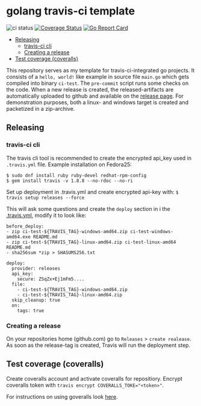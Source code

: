# golang travis-ci template

![ci status](https://travis-ci.org/jandelgado/golang-ci-template.svg?branch=master) [![Coverage Status](https://coveralls.io/repos/github/jandelgado/golang-ci-template/badge.svg?branch=master)](https://coveralls.io/github/jandelgado/golang-ci-template?branch=master) [![Go Report Card](https://goreportcard.com/badge/github.com/jandelgado/golang-ci-template)](https://goreportcard.com/report/github.com/jandelgado/golang-ci-template) 


<!-- vim-markdown-toc GFM -->

* [Releasing](#releasing)
    * [travis-ci cli](#travis-ci-cli)
    * [Creating a release](#creating-a-release)
* [Test coverage (coveralls)](#test-coverage-coveralls)

<!-- vim-markdown-toc -->

This repository serves as my template for travis-ci-integrated go projects.  It
consists of a `hello, world!` like example in source file `main.go` which gets
compiled into binary `ci-test`. The `pre-commit` script runs some checks on the
code. When a new release is created, the released-artifacts are automatically
uploaded to github and available on the [release
page](https://github.com/jandelgado/ci-test/releases/).  For demonstration
purposes, both a linux- and windows target is created and packetized in a
zip-archive.

## Releasing

### travis-ci cli

The travis cli tool is recommended to create the encrypted api_key used in
`.travis.yml` file. Example installation on Fedora25:

```
$ sudo dnf install ruby ruby-devel redhat-rpm-config
$ gem install travis -v 1.8.8 --no-rdoc --no-ri
```

Set up deployment in .travis.yml and create encrypted api-key with:
`$ travis setup releases --force`

This will ask some questions and create the `deploy` section in i
the [.travis.yml](.travis.yml), modify it to look like:

```
before_deploy:
- zip ci-test-${TRAVIS_TAG}-windows-amd64.zip ci-test-windows-amd64.exe README.md
- zip ci-test-${TRAVIS_TAG}-linux-amd64.zip ci-test-linux-amd64 README.md
- sha256sum *zip > SHASUMS256.txt

deploy:
  provider: releases
  api_key:
    secure: ZSqZx+Ej1mFm5....
  file: 
    - ci-test-${TRAVIS_TAG}-windows-amd64.zip
    - ci-test-${TRAVIS_TAG}-linux-amd64.zip
  skip_cleanup: true
  on:
    tags: true
```

### Creating a release

On your repositories home (github.com) go to `Releases` > `create realease`.
As soon as the release-tag is created, Travis will run the deployment step.


## Test coverage (coveralls)

Create coveralls account and activate coveralls for repositiory. Encrypt 
coveralls token with `travis encrypt COVERALLS_TOKE="<token>"`.

For instructions on using goveralls look [here](https://coveralls.zendesk.com/hc/en-us/articles/201342809-Go).

